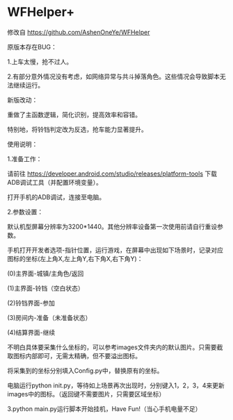 # WFHelper+

修改自 https://github.com/AshenOneYe/WFHelper

原版本存在BUG：

1.上车太慢，抢不过人。

2.有部分意外情况没有考虑，如网络异常与共斗掉落角色。这些情况会导致脚本无法继续运行。

新版改动：

重做了主函数逻辑，简化识别，提高效率和容错。

特别地，将铃铛判定改为反选，抢车能力显著提升。


使用说明：

1.准备工作：

请前往 https://developer.android.com/studio/releases/platform-tools 下载ADB调试工具（并配置环境变量）。

打开手机的ADB调试，连接至电脑。

2.参数设置：

默认机型屏幕分辨率为3200*1440。其他分辨率设备第一次使用前请自行重设参数。

手机打开开发者选项-指针位置，运行游戏，在屏幕中出现如下场景时，记录对应图标的坐标(左上角X,左上角Y,右下角X,右下角Y)：

(0)主界面-城镇/主角色/返回

(1)主界面-铃铛（空白状态）

(2)铃铛界面-参加

(3)房间内-准备（未准备状态）

(4)结算界面-继续

不明白具体要采集什么坐标的，可以参考images文件夹内的默认图片。只需要截取图标内部即可，无需太精确，但不要溢出图标。

将采集到的坐标分别填入Config.py中，替换原有的坐标。

电脑运行python init.py，等待如上场景再次出现时，分别键入1，2，3，4来更新images中的图标。（返回键不需要图片，只需要区域坐标）

3.python main.py运行脚本开始挂机，Have Fun!（当心手机电量不足）
